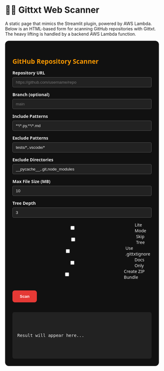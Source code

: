 <!-- Updated app.md with functional JavaScript for AWS Lambda integration -->

# 🧑‍💻 Gittxt Web Scanner

A static page that mimics the Streamlit plugin, powered by AWS Lambda.
Below is an HTML-based form for scanning GitHub repositories with Gittxt. The heavy lifting is handled by a backend AWS Lambda function.

<style>
  .gittxt-scanner {
    background: #111;
    color: #eee;
    padding: 24px;
    border-radius: 12px;
    font-family: 'Segoe UI', sans-serif;
    margin-bottom: 2rem;
  }
  .gittxt-scanner h2 {
    color: #ff9800;
    margin-bottom: 12px;
  }
  .gittxt-scanner label {
    display: block;
    font-weight: 600;
    margin-top: 10px;
    margin-bottom: 5px;
  }
  .gittxt-scanner input,
  .gittxt-scanner select {
    width: 100%;
    padding: 8px 10px;
    background: #222;
    border: 1px solid #555;
    border-radius: 4px;
    color: #eee;
  }
  .gittxt-scanner .checkbox-line {
    display: flex;
    align-items: center;
    gap: 8px;
  }
  .gittxt-scanner .submit-btn {
    background: #e53935;
    color: #fff;
    padding: 12px 24px;
    border-radius: 8px;
    font-weight: bold;
    cursor: pointer;
    border: none;
    margin-top: 20px;
  }
  #result-box {
    margin-top: 2rem;
    background: #222;
    padding: 1rem;
    border-radius: 6px;
    overflow-x: auto;
    white-space: pre-wrap;
  }
</style>

<div class="gittxt-scanner">
  <h2>GitHub Repository Scanner</h2>

  <label for="repoUrl">Repository URL</label>
  <input id="repoUrl" placeholder="https://github.com/username/repo" required />

  <label for="branch">Branch (optional)</label>
  <input id="branch" placeholder="main" />

  <label for="includePatterns">Include Patterns</label>
  <input id="includePatterns" value="**/*.py,**/*.md" />

  <label for="excludePatterns">Exclude Patterns</label>
  <input id="excludePatterns" value="tests/*,.vscode/*" />

  <label for="excludeDirs">Exclude Directories</label>
  <input id="excludeDirs" value="__pycache__,.git,node_modules" />

  <label for="sizeLimitMB">Max File Size (MB)</label>
  <input id="sizeLimitMB" type="number" value="10" min="1" />

  <label for="treeDepth">Tree Depth</label>
  <input id="treeDepth" type="number" value="3" min="1" />

  <div class="checkbox-line">
    <input type="checkbox" id="liteMode" /> <span>Lite Mode</span>
  </div>
  <div class="checkbox-line">
    <input type="checkbox" id="skipTree" /> <span>Skip Tree</span>
  </div>
  <div class="checkbox-line">
    <input type="checkbox" id="syncIgnore" /> <span>Use .gittxtignore</span>
  </div>
  <div class="checkbox-line">
    <input type="checkbox" id="docsOnly" /> <span>Docs Only</span>
  </div>
  <div class="checkbox-line">
    <input type="checkbox" id="createZip" /> <span>Create ZIP Bundle</span>
  </div>

  <button class="submit-btn" onclick="runScan()">Scan</button>
  <div id="result-box">
    <pre id="scanResult">Result will appear here...</pre>
  </div>
</div>

<script>
  async function runScan() {
    const repo_path = document.getElementById('repoUrl').value.trim();
    const branch = document.getElementById('branch').value.trim();

    if (!repo_path) {
      alert('Please enter a GitHub repo URL.');
      return;
    }

    const body = {
      repo_path,
      branch: branch || undefined,
      include_patterns: document.getElementById('includePatterns').value.split(',').map(s => s.trim()),
      exclude_patterns: document.getElementById('excludePatterns').value.split(',').map(s => s.trim()),
      exclude_dirs: document.getElementById('excludeDirs').value.split(',').map(s => s.trim()),
      size_limit: parseInt(document.getElementById('sizeLimitMB').value) * 1_000_000,
      tree_depth: parseInt(document.getElementById('treeDepth').value),
      lite: document.getElementById('liteMode').checked,
      skip_tree: document.getElementById('skipTree').checked,
      sync_ignore: document.getElementById('syncIgnore').checked,
      docs_only: document.getElementById('docsOnly').checked,
      create_zip: document.getElementById('createZip').checked
    };

    const resultEl = document.getElementById('scanResult');
    resultEl.textContent = '⏳ Scanning...';

    try {
      // TODO: Replace with actual API Gateway endpoint
      const lambdaUrl = "https://your-lambda-api.amazonaws.com/prod/scan";

      const res = await fetch(lambdaUrl, {
        method: "POST",
        headers: { "Content-Type": "application/json" },
        body: JSON.stringify(body)
      });

      if (!res.ok) {
        const err = await res.text();
        throw new Error(`Scan failed: ${res.status} - ${err}`);
      }

      const result = await res.json();
      resultEl.textContent = JSON.stringify(result, null, 2);
    } catch (err) {
      resultEl.textContent = `❌ Error: ${err.message}`;
    }
  }
</script>
